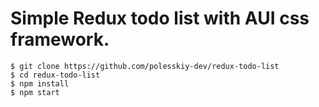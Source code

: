 # Simple Redux todo list with AUI css framework.

    $ git clone https://github.com/polesskiy-dev/redux-todo-list
    $ cd redux-todo-list
    $ npm install
    $ npm start